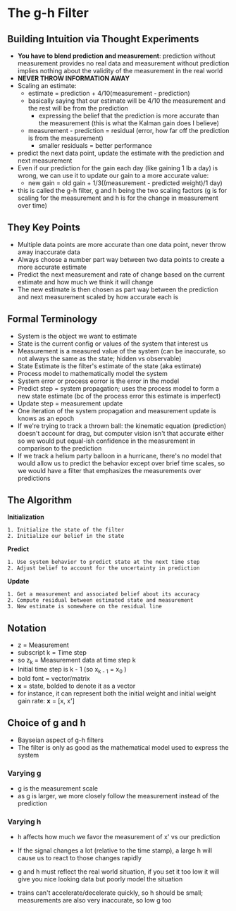 # The g-h Filter

## Building Intuition via Thought Experiments
- **You have to blend prediction and measurement**: prediction without measurement provides no real data and measurement without prediction implies nothing about the validity of the measurement in the real world
- **NEVER THROW INFORMATION AWAY**
- Scaling an estimate:
    - estimate = prediction + 4/10(measurement - prediction)
    - basically saying that our estimate will be 4/10 the measurement and the rest will be from the prediction
        - expressing the belief that the prediction is more accurate than the measurement (this is what the Kalman gain does I believe)
    - measurement - prediction = residual (error, how far off the prediction is from the measurement)
        - smaller residuals = better performance
- predict the next data point, update the estimate with the prediction and next measurement
- Even if our prediction for the gain each day (like gaining 1 lb a day) is wrong, we can use it to update our gain to a more accurate value:
    - new gain = old gain + 1/3((measurement - predicted weight)/1 day)
- this is called the g-h filter, g and h being the two scaling factors (g is for scaling for the measurement and h is for the change in measurement over time)

## They Key Points
- Multiple data points are more accurate than one data point, never throw away inaccurate data
- Always choose a number part way between two data points to create a more accurate estimate
- Predict the next measurement and rate of change based on the current estimate and how much we think it will change
- The new estimate is then chosen as part way between the prediction and next measurement scaled by how accurate each is

## Formal Terminology
- System is the object we want to estimate
- State is the current config or values of the system that interest us
- Measurement is a measured value of the system (can be inaccurate, so not always the same as the state; hidden vs observable)
- State Estimate is the filter's estimate of the state (aka estimate)
- Process model to mathematically model the system
- System error or process eorror is the error in the model
- Predict step = system propagation; uses the process model to form a new state estimate (bc of the process error this estimate is imperfect)
- Update step = measurement update
- One iteration of the system propagation and measurement update is knows as an epoch
- If we're trying to track a thrown ball: the kinematic equation (prediction) doesn't account for drag, but computer vision isn't that accurate either so we would put equal-ish confidence in the measurement in comparison to the prediction
- If we track a helium party balloon in a hurricane, there's no model that would allow us to predict the behavior except over brief time scales, so we would have a filter that emphasizes the measurements over predictions

## The Algorithm

**Initialization**

    1. Initialize the state of the filter
    2. Initialize our belief in the state

**Predict**

    1. Use system behavior to predict state at the next time step
    2. Adjust belief to account for the uncertainty in prediction
    
**Update**

    1. Get a measurement and associated belief about its accuracy
    2. Compute residual between estimated state and measurement
    3. New estimate is somewhere on the residual line

## Notation
- z = Measurement
- subscript k = Time step
- so z<sub>k</sub> = Measurement data at time step k
- Initial time step is k - 1 (so x<sub>k - 1</sub> = x<sub>0</sub> )
- bold font = vector/matrix
- **x** = state, bolded to denote it as a vector
- for instance, it can represent both the initial weight and initial weight gain rate: **x** = [x, x']

## Choice of g and h
- Bayseian aspect of g-h filters
- The filter is only as good as the mathematical model used to express the system

### Varying g
- g is the measurement scale
- as g is larger, we more closely follow the measurement instead of the prediction

### Varying h
- h affects how much we favor the measurement of x' vs our prediction
- If the signal changes a lot (relative to the time stamp), a large h will cause us to react to those changes rapidly
- g and h must reflect the real world situation, if you set it too low it will give you nice looking data but poorly model the situation

- trains can't accelerate/decelerate quickly, so h should be small; measurements are also very inaccurate, so low g too